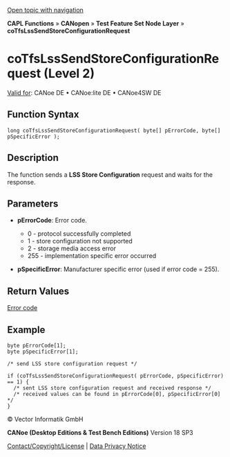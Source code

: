 [Open topic with navigation](../../../../../../CANoeDEFamily.htm#Topics/CAPLFunctions/CANopen/NodeLayerTFS/Functions/CAPLfunctionCoTfsLssSendStoreConfReq.md)

**CAPL Functions** » **CANopen** » **Test Feature Set Node Layer** » **coTfsLssSendStoreConfigurationRequest**

# coTfsLssSendStoreConfigurationRequest (Level 2)

[Valid for](../../../../Shared/FeatureAvailability.md): CANoe DE • CANoe:lite DE • CANoe4SW DE

## Function Syntax

```plaintext
long coTfsLssSendStoreConfigurationRequest( byte[] pErrorCode, byte[] pSpecificError );
```

## Description

The function sends a **LSS Store Configuration** request and waits for the response.

## Parameters

- **pErrorCode**: Error code.
  - 0 - protocol successfully completed
  - 1 - store configuration not supported
  - 2 - storage media access error
  - 255 - implementation specific error occurred

- **pSpecificError**: Manufacturer specific error (used if error code = 255).

## Return Values

[Error code](../CAPLfunctionsCANopenNLTFSErrorCodes.md)

## Example

```plaintext
byte pErrorCode[1];
byte pSpecificError[1];

/* send LSS store configuration request */

if (coTfsLssSendStoreConfigurationRequest( pErrorCode, pSpecificError) == 1) {
  /* sent LSS store configuration request and received response */
  /* received values can be found in pErrorCode[0], pSpecificError[0] */
}
```

© Vector Informatik GmbH

**CANoe (Desktop Editions & Test Bench Editions)** Version 18 SP3

[Contact/Copyright/License](../../../../Shared/ContactCopyrightLicense.md) | [Data Privacy Notice](https://www.vector.com/int/en/company/get-info/privacy-policy/)